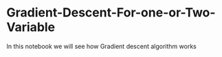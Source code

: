# Gradient-Descent-For-one-or-Two-Variable
In this notebook we will see how Gradient descent algorithm works
